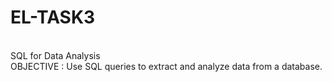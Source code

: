 # EL-TASK3
<br>
SQL for Data Analysis
<br>
OBJECTIVE : Use SQL queries to extract and analyze data from a database.
<br>
